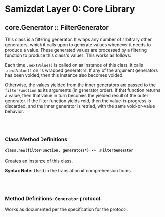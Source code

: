 Samizdat Layer 0: Core Library
==============================

core.Generator :: FilterGenerator
---------------------------------

This class is a filtering generator. It wraps any number of arbitrary other
generators, which it calls upon to generate values whenever it needs to
produce a value. These generated values are processed by a filtering function
to produce this class's values. This works as follows:

Each time `.nextValue()` is called on an instance of this class, it calls
`.nextValue()` on its wrapped generators. If any of the argument generators
has been voided, then this instance also becomes voided.

Otherwise, the values yielded from the inner generators are passed to the
`filterFunction` as its arguments (in generator order). If that function
returns a value, then that value in turn becomes the yielded result of
the outer generator. If the filter function yields void, then the
value-in-progress is discarded, and the inner generator is retried, with
the same void-or-value behavior.


<br><br>
### Class Method Definitions

#### `class.new(filterFunction, generators*) -> :FilterGenerator`

Creates an instance of this class.

**Syntax Note:** Used in the translation of comprehension forms.

<br><br>
### Method Definitions: `Generator` protocol.

Works as documented per the specification for the protocol.
